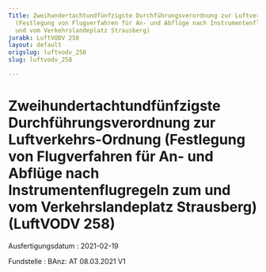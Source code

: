 ```yaml
---
Title: Zweihundertachtundfünfzigste Durchführungsverordnung zur Luftverkehrs-Ordnung
  (Festlegung von Flugverfahren für An- und Abflüge nach Instrumentenflugregeln zum
  und vom Verkehrslandeplatz Strausberg)
jurabk: LuftVODV 258
layout: default
origslug: luftvodv_258
slug: luftvodv_258

---
```


# Zweihundertachtundfünfzigste Durchführungsverordnung zur Luftverkehrs-Ordnung (Festlegung von Flugverfahren für An- und Abflüge nach Instrumentenflugregeln zum und vom Verkehrslandeplatz Strausberg) (LuftVODV 258)

Ausfertigungsdatum
:   2021-02-19

Fundstelle
:   BAnz: AT 08.03.2021 V1

